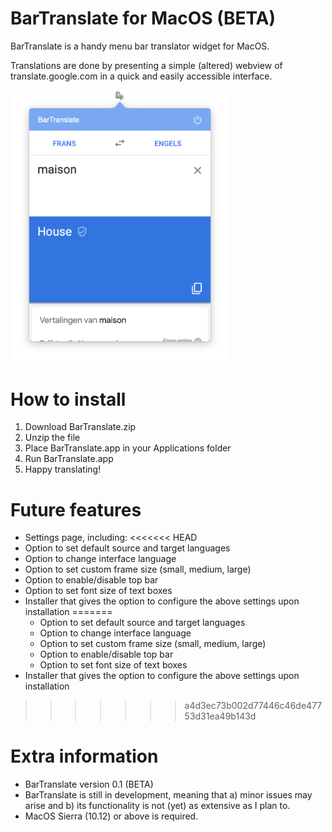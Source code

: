 # BarTranslate for MacOS (BETA)
BarTranslate is a handy menu bar translator widget for MacOS.

Translations are done by presenting a simple (altered) webview of translate.google.com in a quick and easily accessible interface.

<img src="interface-snapshot.png" alt="BarTranslate interface snapshot" width="350"/>

# How to install
1. Download BarTranslate.zip
1. Unzip the file
1. Place BarTranslate.app in your Applications folder
1. Run BarTranslate.app
1. Happy translating!

# Future features
* Settings page, including:
<<<<<<< HEAD
* Option to set default source and target languages
* Option to change interface language
* Option to set custom frame size (small, medium, large)
* Option to enable/disable top bar
* Option to set font size of text boxes
* Installer that gives the option to configure the above settings upon installation
=======
  * Option to set default source and target languages
  * Option to change interface language
  * Option to set custom frame size (small, medium, large)
  * Option to enable/disable top bar
  * Option to set font size of text boxes
 * Installer that gives the option to configure the above settings upon installation
>>>>>>> a4d3ec73b002d77446c46de47753d31ea49b143d

# Extra information
* BarTranslate version 0.1 (BETA)
* BarTranslate is still in development, meaning that a) minor issues may arise and b) its functionality is not (yet) as extensive as I plan to.
* MacOS Sierra (10.12) or above is required.
